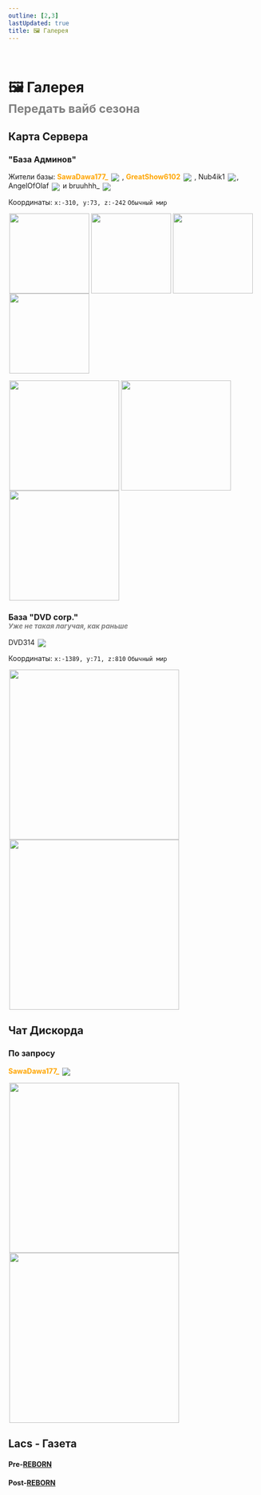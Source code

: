 ```yaml
---
outline: [2,3]
lastUpdated: true
title: 🖼️ Галерея
---
```


<Pill name="ML Magic" link="./" icon="solar:archive-bold-duotone" color="#868dcc" /> <br/>
 
# 🖼️ Галерея <br/> <span style="color: gray;"><sup>Передать вайб сезона</sup></span>

## Карта Сервера <iconify-icon icon="vscode-icons:file-type-minecraft" width=30px ></iconify-icon> 

### "База Админов"

Жители базы: 
**<span style="color: orange;">SawaDawa177_</span>** <img src="https://api.mineatar.io/face/0c81442c240b4087851ff50f3d8fd589?scale=3" style="display: inline; margin: 0 2px; vertical-align: middle;" /> , **<span style="color: orange;">GreatShow6102</span>** <img src="https://api.mineatar.io/face/ceb1b631-d2ff-4166-8458-e4c8498e1248?scale=3" style="display: inline; margin: 0 2px; vertical-align: middle;" /> , Nub4ik1  <img src="https://api.mineatar.io/face/d2b496f0-c2b0-4849-8dee-a6bda731a7eb?scale=3" style="display: inline; margin: 0 2px; vertical-align: middle;" />, AngelOfOlaf <img src="https://api.mineatar.io/face/e1f7457b-aca5-4e61-b416-b1368057a4fe?scale=3" style="display: inline; margin: 0 2px; vertical-align: middle;" />  и bruuhhh_ <img src="https://api.mineatar.io/face/45e529c8-4a8e-44eb-b02c-5b99e41a9d1c?scale=3" style="display: inline; margin: 0 2px; vertical-align: middle;" />

Координаты: `x:-310, y:73, z:-242` `Обычный мир`

<!-- место для скринов -->
<img src="/WIKI/ML-Magic/Gallery/map-1.png" style="display: inline; margin: 0 2px; vertical-align: middle;  width: 160px; height: auto;" /><img src="/WIKI/ML-Magic/Gallery/map-2.png" style="display: inline; margin: 0 2px; vertical-align: middle;  width: 160px; height: auto;" /><img src="/WIKI/ML-Magic/Gallery/map-3.png" style="display: inline; margin: 0 2px; vertical-align: middle;  width: 160px; height: auto;" /><img src="/WIKI/ML-Magic/Gallery/map-4.png" style="display: inline; margin: 0 2px; vertical-align: middle;  width: 160px; height: auto;" />

<img src="/WIKI/ML-Magic/Gallery/map-5.png" style="display: inline; margin: 0 2px; vertical-align: middle;  width: 220px; height: auto;" /><img src="/WIKI/ML-Magic/Gallery/map-6.png" style="display: inline; margin: 0 2px; vertical-align: middle;  width: 220px; height: auto;" /><img src="/WIKI/ML-Magic/Gallery/map-7.png" style="display: inline; margin: 0 2px; vertical-align: middle;  width: 220px; height: auto;" />
 

### База "DVD corp." <br/> *<span style="color: gray;"><sup>Уже не такая лагучая, как раньше</sup></span>*

DVD314 <img src="https://api.mineatar.io/face/9806b0b5-baa2-48c6-b70e-64af239a78eb?scale=3" style="display: inline; margin: 0 2px; vertical-align: middle;" /> 

Координаты: `x:-1389, y:71, z:810` `Обычный мир`

<!-- место для скринов -->
<img src="/WIKI/ML-Magic/Gallery/map-8.png" style="display: inline; margin: 0 2px; vertical-align: middle;  width: 340px; height: auto;" /><img src="/WIKI/ML-Magic/Gallery/map-9.png" style="display: inline; margin: 0 2px; vertical-align: middle;  width: 340px; height: auto;" />

## Чат Дискорда <iconify-icon icon="logos:discord-icon"></iconify-icon>

<BlockCard size="big" :cards="[
  { content: '![](/WIKI/ML-Magic/Gallery/ds-chat-1.png) \n *у нас в доме радио рекорд играет* \n|m1chigang|![](https://api.mineatar.io/face/566bac65-6941-4454-9d50-7a4339fc433a?scale=3)| \n |:---:|:---:|'},
]"/>

### По запросу <iconify-icon icon="logos:discord-icon"></iconify-icon>

**<span style="color: orange;">SawaDawa177_</span>** <img src="https://api.mineatar.io/face/0c81442c240b4087851ff50f3d8fd589?scale=3" style="display: inline; margin: 0 2px; vertical-align: middle;" />

<img src="/WIKI/ML-Magic/Gallery/request-1.png" style="display: inline; margin: 0 2px; vertical-align: middle;  width: 340px; height: auto;" /><img src="/WIKI/ML-Magic/Gallery/request-2.png" style="display: inline; margin: 0 2px; vertical-align: middle;  width: 340px; height: auto;" />



## Lacs - Газета <iconify-icon icon="logos:discord-icon"></iconify-icon>

#### Pre-[REBORN](/wiki/archive/ml-magic#REBORN)

<BlockCard size="big" :cards="[
  { content: '![](/WIKI/ML-Magic/Gallery/gazette-2.png) \n *Нашел эту поеботу в пустыне* \n|GreatShow6102|![head](https://api.mineatar.io/face/ceb1b631-d2ff-4166-8458-e4c8498e1248?scale=3)| \n |:---:|:---:|'},
  { content: '![](/WIKI/ML-Magic/Gallery/gazette-4.png)[Видео](https://youtu.be/WlMDZdoneBE)\n *лягушкочелики* \n|DVD314|![head](https://api.mineatar.io/face/9806b0b5-baa2-48c6-b70e-64af239a78eb?scale=3)| \n |:---:|:---:|'},
]"/>

#### Post-[REBORN](/wiki/archive/ml-magic#REBORN)

<BlockCard size="big" :cards="[
  { content: '![](/WIKI/ML-Magic/Gallery/gazette-5.png) \n *Блять* \n|GreatShow6102|![head](https://api.mineatar.io/face/ceb1b631-d2ff-4166-8458-e4c8498e1248?scale=3)| \n |:---:|:---:|'},
  { content: '![](/WIKI/ML-Magic/Gallery/gazette-6.png) \n *Опа вайпер из Доты* \n|GreatShow6102|![head](https://api.mineatar.io/face/ceb1b631-d2ff-4166-8458-e4c8498e1248?scale=3)| \n |:---:|:---:|'},
  { content: '![](/WIKI/ML-Magic/Gallery/gazette-7.png) \n *Ля че мелком высрал* \n|GreatShow6102|![head](https://api.mineatar.io/face/ceb1b631-d2ff-4166-8458-e4c8498e1248?scale=3)| \n |:---:|:---:|'},
  { content: '![](/WIKI/ML-Magic/Gallery/gazette-8.png) \n *balls???* \n|DVD314|![head](https://api.mineatar.io/face/9806b0b5-baa2-48c6-b70e-64af239a78eb?scale=3)| \n |:---:|:---:|'},
  { content: '![](/WIKI/ML-Magic/Gallery/gazette-9.png) \n *Клоп завёлся* \n|SawaDawa177_|![head](https://api.mineatar.io/face/0c81442c240b4087851ff50f3d8fd589?scale=3)| \n |:---:|:---:|'},
  { content: '![](/WIKI/ML-Magic/Gallery/gazette-10.png) \n *Не рыбам не понят* \n|DVD314|![head](https://api.mineatar.io/face/9806b0b5-baa2-48c6-b70e-64af239a78eb?scale=3)| \n |:---:|:---:|'},
  { content: '![](/WIKI/ML-Magic/Gallery/gazette-11.png) \n *Кладбище в 1д измерении* \n|SawaDawa177_|![head](https://api.mineatar.io/face/0c81442c240b4087851ff50f3d8fd589?scale=3)| \n |:---:|:---:|'},
  { content: '![](/WIKI/ML-Magic/Gallery/gazette-12.png) \n *[Галерея из Данжей](https://imgur.com/a/pQTub1O) Exposure* \n|GreatShow6102|![head](https://api.mineatar.io/face/ceb1b631-d2ff-4166-8458-e4c8498e1248?scale=3)| \n |:---:|:---:|'},
  { content: '![](/WIKI/ML-Magic/Gallery/gazette-13.png) \n *Ебать я ахуел* \n|GreatShow6102|![head](https://api.mineatar.io/face/ceb1b631-d2ff-4166-8458-e4c8498e1248?scale=3)| \n |:---:|:---:|'},
  { content: '![](/WIKI/ML-Magic/Gallery/gazette-14.png) \n *Закрыли две феечки винкс в банке* \n|GreatShow6102|![head](https://api.mineatar.io/face/ceb1b631-d2ff-4166-8458-e4c8498e1248?scale=3)| \n |:---:|:---:|'},
]"/>
